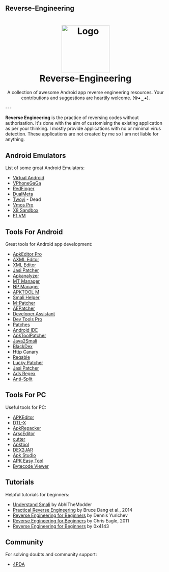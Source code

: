 ## Reverse-Engineering

<h1 align="center">
  <img src="https://encrypted-tbn0.gstatic.com/images?q=tbn:ANd9GcTFapV2IYgXmzHqM3oQTnzQwBDolmiehF9BLQ&usqp=CAU" alt="Logo" width="150">
  <br>
  Reverse-Engineering
</h1>
<p align="center">
A collection of awesome Android app reverse engineering resources. Your contributions and suggestions are heartily welcome. (✿◕‿◕).
</p>
---

**Reverse Engineering** is the practice of reversing codes without authorisation. It's done with the aim of customising the existing application as per your thinking. I mostly provide applications with no or minimal virus detection. These applications are not created by me so I am not liable for anything.

## Android Emulators
List of some great Android Emulators:
- [Virtual Android](https://play.google.com/store/apps/details?id=com.pspace.vandroid)
- [VPhoneGaGa](https://drive.google.com/uc?id=18uy6qDK7kJKPbTgsguOpBMm9Q2HnDn4B&export=download)
- [RedFinger](https://play.google.com/store/apps/details?id=com.redfinger.global)
- [DualMeta](https://github.com/FSpaceCore/SpaceCore/releases)
- [Twoyi](https://4pda.to/forum/index.php?showtopic=1041895) - Dead
- [Vmos Pro](https://4pda.to/forum/index.php?showtopic=961828)
- [X8 Sandbox](https://4pda.to/forum/index.php?showtopic=1004655)
- [F1 VM](https://4pda.to/forum/index.php?showtopic=1004655)

## Tools For Android
Great tools for Android app development:
- [ApkEditor Pro](https://github.com/timscriptov/ApkEditor)
- [AXML Editor](https://github.com/AbdurazaaqMohammed/AXML-Editor)
- [XML Editor](https://gofile.io/d/YLU7pP)
- [Jasi Patcher](https://jasi2169.com/jasi-patcher/)
- [Apkanalyzer](https://4pda.to/forum/index.php?showtopic=1037391)
- [MT Manager](https://4pda.to/forum/index.php?showtopic=548542)
- [NP Manager](https://4pda.to/forum/index.php?showtopic=966965)
- [APKTOOL M](https://maximoff.su/apktool/?lang=en)
- [Smali Helper](https://smalihelper.blogspot.com/)
- [M-Patcher](https://maximoff.su/mpatcher/)
- [AEPatcher](https://github.com/Maximoff/AEPatcher)
- [Developer Assistant](https://4pda.to/forum/index.php?showtopic=897774)
- [Dev Tools Pro](https://4pda.to/forum/index.php?showtopic=958291)
- [Patches](https://4pda.to/forum/index.php?showtopic=575450&view=findpost&p=62744086)
- [Android IDE](http://androidide.com)
- [ApkToolPatcher](https://4pda.to/forum/index.php?showtopic=882654)
- [Java2Smali](https://gofile.io/d/HDln2J)
- [BlackDex](https://github.com/CodingGay/BlackDex)
- [Http Canary](https://4pda.to/forum/index.php?showtopic=957572&st=60#entry92625117)
- [Reqable](https://play.google.com/store/apps/details?id=com.reqable.android)
- [Lucky Patcher](https://4pda.to/forum/index.php?showtopic=298302)
- [Jasi Patcher](https://4pda.to/forum/index.php?showtopic=780420)
- [Ads Regex](https://www.pling.com/p/2175692)
- [Anti-Split](https://github.com/AbdurazaaqMohammed/AntiSplit-M)

## Tools For PC
Useful tools for PC:
- [APKEditor](https://github.com/REAndroid/APKEditor)
- [DTL-X](https://github.com/Gameye98/DTL-X)
- [ApkRepacker](https://github.com/MrIkso/ApkRepacker)
- [ArscEditor](https://github.com/MrIkso/ArscEditor)
- [cutter](https://github.com/rizinorg/cutter)
- [Apktool](https://ibotpeaches.github.io/Apktool/)
- [DEX2JAR](https://github.com/pxb1988/dex2jar)
- [Apk Studio](https://github.com/vaibhavpandeyvpz/apkstudio)
- [APK Easy Tool](https://forum.xda-developers.com/t/tool-windows-apk-easy-tool-v1-59-2-2021-04-03.3333960/)
- [Bytecode Viewer](https://github.com/Konloch/bytecode-viewer)

## Tutorials
Helpful tutorials for beginners:
- [Understand Smali](https://github.com/OshekharO/Reverse-Engineering/wiki) by AbhiTheModder
- [Practical Reverse Engineering](http://www.wiley.com/WileyCDA/WileyTitle/productCd-1118787315.html) by Bruce Dang et al., 2014
- [Reverse Engineering for Beginners](http://beginners.re/) by Dennis Yurichev
- [Reverse Engineering for Beginners](https://nostarch.com/idapro2.htm) by Chris Eagle, 2011
- [Reverse Engineering for Beginners](https://github.com/0x4143/malware-gems) by 0x4143

## Community
For solving doubts and community support:
- [4PDA](https://4pda.to/)
